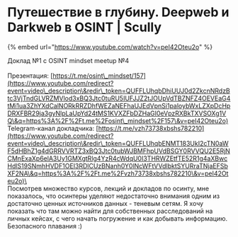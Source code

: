 # Путешествие в глубину. Deepweb и Darkweb в OSINT | Scully

{% embed url="https://www.youtube.com/watch?v=peI42Oteu2o" %}

Доклад №1 с OSINT mindset meetup №4 \
\
Презентация: [https://t.me/osint\_mindset/157](https://www.youtube.com/redirect?event=video\_description\&redir\_token=QUFFLUhqbDhiUUJ0d2ZkcnNRdzBtc3VjTndGLVRZMVlod3xBQ3Jtc0tuRU5IUFJJZ2tJOUpVdTBZNFZ4OEVEaG4tMi1ua3ZhYXdCalNORkRRZDhfWEZaNEFhaUJEdVpnSi1paloybWxLZXpDcHpDRXFBR29ja3gyNlpLaUpYd24tMS1KVXZFbDZHaGI0eVpzRXBkTXVSOXg1VQ\&q=https%3A%2F%2Ft.me%2Fosint\_mindset%2F157\&v=peI42Oteu2o) \
Telegram-канал докладчика: [https://t.me/vzh73738xbshs782210](https://www.youtube.com/redirect?event=video\_description\&redir\_token=QUFFLUhqbENMT183UkI2cTN0aWF5dHBhZ1g4dGRRVVRTZ3xBQ3Jtc0tubWJBMFhpUVdBSGY0RVVQU2E5RjNCMnExaXp6elA3Uy1GMXgtRlg4YzR4cWdqU0I3THRWZEtfTE52R1g4aXBwcHdlS19SNmhHVDF1OEI3RDlCUzBNanh0Y0lNcWFtVVdIbktSYURraTNjaEFSbXF2NA\&q=https%3A%2F%2Ft.me%2Fvzh73738xbshs782210\&v=peI42Oteu2o)\
\
Посмотрев множество курсов, лекций и докладов по осинту, мне показалось, что осинтеры уделяют недостаточно внимания одним из достаточно ценных источников данных - теневым сетям. Я хочу показать что там можно найти для собственных расследований на личных кейсах, с чего начать погружение и как добывать информацию. Безопасного плавания :)&#x20;
